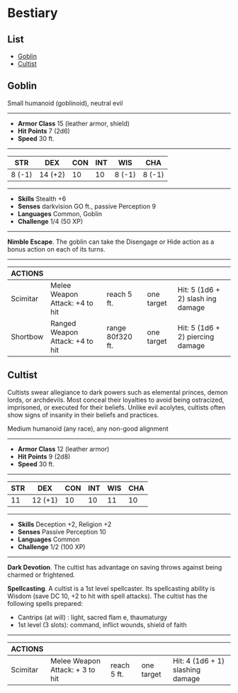 # Bestiary

## List

* [Goblin](#goblin)
* [Cultist](#cultist)

## Goblin

Small humanoid (goblinoid), neutral evil

-----

* **Armor Class** 15 (leather armor, shield)
* **Hit Points** 7 (2d6)
* **Speed** 30 ft.

-----

| STR | DEX | CON | INT | WIS| CHA |
| ----- | ----- |  ----- | ----- | ----- | ----- |
| 8 (-1) | 14 (+2) | 10 | 10 | 8 (-1) | 8 (-1) |

-----

* **Skills** Stealth +6
* **Senses** darkvision GO ft., passive Perception 9
* **Languages** Common, Goblin
* **Challenge** 1/4 (50 XP)

-----

**Nimble Escape**. The goblin can take the Disengage or Hide
action as a bonus action on each of its turns.
	
-----

| ACTIONS | | | | |
| ----- | ----- |  ----- | ----- | ----- |
| Scimitar | Melee Weapon Attack: +4 to hit | reach 5 ft. | one target | Hit: 5 (1d6 + 2) slash ing damage |
| Shortbow | Ranged Weapon Attack: +4 to hit | range 80f320 ft. | one target | Hit: 5 (1d6 + 2) piercing damage |

## Cultist

Cultists swear allegiance to dark powers such as
elemental princes, demon lords, or archdevils. Most
conceal their loyalties to avoid being ostracized,
imprisoned, or executed for their beliefs. Unlike evil
acolytes, cultists often show signs of insanity in their
beliefs and practices.

Medium humanoid (any race), any non-good alignment

-----

* **Armor Class** 12 (leather armor)
* **Hit Points** 9 (2d8)
* **Speed** 30 ft.

-----

| STR | DEX | CON | INT | WIS| CHA |
| ----- | ----- |  ----- | ----- | ----- | ----- |
| 11  | 12 (+1) | 10 | 10 | 11 | 10 |

-----

* **Skills** Deception +2, Religion +2
* **Senses** Passive Perception 10
* **Languages** Common
* **Challenge** 1/2 (100 XP)

-----

**Dark Devotion**. The cultist has advantage on saving throws
against being charmed or frightened.

**Spellcasting**. A cultist is a 1st level spellcaster. Its spellcasting ability is Wisdom (save DC 10, +2 to hit with spell attacks). The cultist has the following spells prepared:

* Cantrips (at will) : light, sacred flam e, thaumaturgy
* 1st level (3 slots): command, inflict wounds, shield of faith
	
-----

| ACTIONS | | | | |
| ----- | ----- |  ----- | ----- | ----- |
| Scimitar | Melee Weapon Attack: +	3 to hit | reach 5 ft. | one target | Hit: 4 (1d6 + 1) slashing damage |
